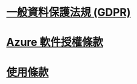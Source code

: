 
# [一般資料保護法規 (GDPR)](gdpr.md)
# [Azure 軟件授權條款](/legal/information-protection/software-license-terms)
# [使用條款](/legal/termsofuse)

<!--## [巴斯克語](software-license-terms-eu-es.md)-->
<!--## [保加利亞語](software-license-terms-bg-bg.md)-->
<!--## [加泰隆尼亞語](software-license-terms-ca-es.md)-->
<!--## [簡體中文](software-license-terms-zh-tw.md)-->
<!--## [繁體中文](software-license-terms-zh-cn.md)-->
<!--## [克羅地亞語](software-license-terms-hr-hr.md)-->
<!--## [捷克語](software-license-terms-cs-cz.md)-->
<!--## [丹麥語](software-license-terms-da-dk.md)-->
<!--## [荷蘭語](software-license-terms-nl-nl.md)-->
<!--## [愛沙尼亞語](software-license-terms-et-ee.md)-->
<!--## [芬蘭語](software-license-terms-fi-fi.md)-->
<!--## [法語](software-license-terms-fr-fr.md)-->
<!--## [加里西亞語](software-license-terms-gl-es.md)-->
<!--## [德語](software-license-terms-de-de.md)-->
<!--## [希臘語](software-license-terms-el-gr.md)-->
<!--## [印度語](software-license-terms-hi-in.md)-->
<!--## [匈牙利語](software-license-terms-hu-hu.md)-->
<!--## [印尼語](software-license-terms-id-id.md)-->
<!--## [意大利語](software-license-terms-it-it.md)-->
<!--## [日語](software-license-terms-ja-jp.md)-->
<!--## [哈薩克語](software-license-terms-kk-kz.md)-->
<!--## [韓語](software-license-terms-ko-kr.md)-->
<!--## [拉脫維亞語](software-license-terms-lv-lv.md)-->
<!--## [立陶宛語](software-license-terms-lt-lt.md)-->
<!--## [馬來西亞語](software-license-terms-ms-my.md)-->
<!--## [挪威語](software-license-terms-nb-no.md)-->
<!--## [波蘭語](software-license-terms-pl-pl.md)-->
<!--## [葡萄牙語 (巴西)](software-license-terms-pt-br.md)-->
<!--## [葡萄牙語 (葡萄牙)](software-license-terms-pt-pt.md)-->
<!--## [羅馬尼亞語](software-license-terms-ro-ro.md)-->
<!--## [俄語](software-license-terms-ru-ru.md)-->
<!--## [塞爾維亞文 (斯拉夫)](software-license-terms-cy-sr-sp.md)-->
<!--## [塞爾維亞文 (拉丁)](software-license-terms-lt-sr-sp.md)-->
<!--## [斯洛伐克語](software-license-terms-sk-sk.md)-->
<!--## [斯洛文尼亞語](software-license-terms-sl-si.md)-->
<!--## [西班牙語](software-license-terms-es-es.md)-->
<!--## [瑞典語](software-license-terms-sv-se.md)-->
<!--## [泰語](software-license-terms-th-th.md)-->
<!--## [土耳其語](software-license-terms-tr-tr.md)-->
<!--## [烏克蘭語](software-license-terms-uk-ua.md)-->
<!--## [華倫西亞語](software-license-terms-val.md)-->
<!--## [越南語](software-license-terms-vi-vn.md)-->
